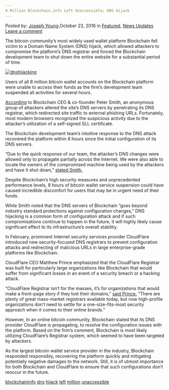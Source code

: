 ```yaml
---
8 Million Blockchain.info Left Unaccessible; DNS Hijack
---
```

<article class="post-listing post-15995 post type-post status-publish format-standard has-post-thumbnail hentry  tag-blockchaininfo tag-dns tag-hijack tag-left tag-million tag-unaccessible">
    <div class="post-inner">
        <span>Posted by: <a href="https://www.deepdotweb.com/author/josephyoung/" title="">Joseph Young </a></span>
    <span>October 23, 2016</span>
    <span>in <a href="https://www.deepdotweb.com/category/deepdot-news/" rel="category tag">Featured</a>, <a href="https://www.deepdotweb.com/category/news-updates/" rel="category tag">News Updates</a></span>
    <span><a href="https://www.deepdotweb.com/2016/10/23/8-million-blockchain-info-left-unaccessible-dns-hijack/#respond">Leave a comment</a></span>
    </p>
    <div class="clear"></div>
    <div class="entry">
    <p>The bitcoin community’s most widely used wallet platform Blockchain fell victim to a Domain Name System (DNS) hijack, which allowed attackers to compromise the platform’s DNS registrar and forced the Blockchain development team to shut down the entire website for a substantial period of time.</p>
    <p><a href="/imgs/2016/10/dnshijacking.png"><img class="aligncenter size-full wp-image-15996" src="/imgs/2016/10/dnshijacking.png" alt="dnshijacking" width="660" height="330" srcset="/imgs/2016/10/dnshijacking.png 660w, /imgs/2016/10/dnshijacking-300x150.png 300w" sizes="(max-width: 660px) 100vw, 660px" /></a></p>
    <p>Users of all 8 million bitcoin wallet accounts on the Blockchain platform were unable to access their funds as the firm’s development team suspended all activities for several hours.</p>
    <p><a href="https://blog.blockchain.com/2016/10/13/security-update-yesterdays-dns-attack/">According</a> to Blockchain CEO &amp; co-founder Peter Smith, an anonymous group of attackers altered the site’s DNS servers by penetrating its DNS registrar, which redirected site traffic to external phishing URLs. Fortunately, most modern browsers recognized the suspicious activity due to the attacker’s utilization of a self-signed SLL certificate.</p>
    <p>The Blockchain development team’s intuitive response to the DNS attack recovered the platform within 8 hours since the initial configuration of its DNS servers.</p>
    <p>“Due to the quick response of our team, the attacker’s DNS changes were allowed only to propagate partially across the Internet. We were also able to locate the owners of the compromised machine being used by the attackers and have it shut down,” <a href="https://blog.blockchain.com/2016/10/13/security-update-yesterdays-dns-attack/">stated Smith.</a></p>
    <p>Despite Blockchain’s high security measures and unprecedented performance levels, 8 hours of bitcoin wallet service suspension could have caused incredible discomfort for users that may be in urgent need of their funds.</p>
    <p>While Smith noted that the DNS servers of Blockchain “goes beyond industry standard protections against configuration changes,” DNS hijacking is a common form of configuration attack and if such compromisations continue to happen in the future, it will highly likely cause significant effect to its infrastructure’s overall stability.</p>
    <p>In February, prominent Internet security services provider CloudFlare introduced new security-focused DNS registrars to prevent configuration attacks and redirecting of malicious URLs in large enterprise-grade platforms like Blockchain.</p>
    <p>CloudFlare CEO Matthew Prince emphasized that the CloudFlare Registrar was built for particularly large organizations like Blockchain that would suffer from significant losses in an event of a security breach or a hacking attack.</p>
    <p>&#8220;CloudFlare Registrar isn&#8217;t for the masses, it&#8217;s for organizations that would make a front-page story if they lost their domains,&#8221; <a href="http://www.zdnet.com/article/cloudflare-launches-registrar-to-prevent-dns-hijacking-attacks/">said Prince.</a> &#8220;There are plenty of great mass-market registrars available today, but now high-profile organizations don&#8217;t need to settle for a one-size-fits-most security approach when it comes to their online brands.&#8221;</p>
    <p>However, In an online bitcoin community, Blockchain stated that its DNS provider CloudFlare is propagating, to resolve the configuration issues with the platform. Based on the firm’s comment, Blockchain is most likely utilizing CloudFlare’s Registrar system, which seemed to have been targeted by attackers.</p>
    <p>As the largest bitcoin wallet service provider in the industry, Blockchain responded responsibly, recovering the platform quickly and mitigating potentially negative damages to the network. Still, it is of utmost importance for both Blockchain and CloudFlare to ensure that such configurations don’t reoccur in the future.</p>
    </div>
    <a href="https://www.deepdotweb.com/tag/blockchaininfo/" rel="tag">blockchaininfo</a> <a href="https://www.deepdotweb.com/tag/dns/" rel="tag">dns</a> <a href="https://www.deepdotweb.com/tag/hijack/" rel="tag">hijack</a> <a href="https://www.deepdotweb.com/tag/left/" rel="tag">left</a> <a href="https://www.deepdotweb.com/tag/million/" rel="tag">million</a> <a href="https://www.deepdotweb.com/tag/unaccessible/" rel="tag">unaccessible</a></span> <span style="display:none" class="updated">2016-10-23</span>
    <div style="display:none" class="vcard author" itemprop="author" itemscope itemtype="http://schema.org/Person"><strong class="fn" itemprop="name"><a href="https://www.deepdotweb.com/author/josephyoung/" title="Posts by Joseph Young" rel="author">Joseph Young</a></strong></div>
    
